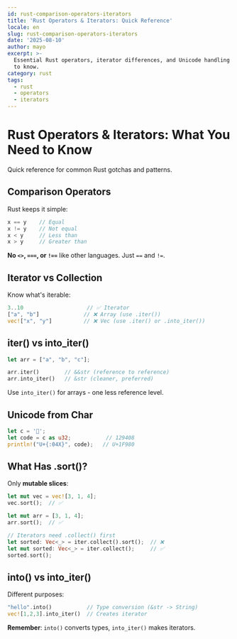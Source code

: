 ```yaml
---
id: rust-comparison-operators-iterators
title: 'Rust Operators & Iterators: Quick Reference'
locale: en
slug: rust-comparison-operators-iterators
date: '2025-08-10'
author: mayo
excerpt: >-
  Essential Rust operators, iterator differences, and Unicode handling you need
  to know.
category: rust
tags:
  - rust
  - operators
  - iterators
---
```


# Rust Operators & Iterators: What You Need to Know

Quick reference for common Rust gotchas and patterns.

## Comparison Operators

Rust keeps it simple:
```rust
x == y    // Equal
x != y    // Not equal
x < y     // Less than
x > y     // Greater than
```

**No `<>`, `===`, or `!==`** like other languages. Just `==` and `!=`.

## Iterator vs Collection

Know what's iterable:
```rust
3..10                    // ✅ Iterator
["a", "b"]              // ❌ Array (use .iter())
vec!["x", "y"]          // ❌ Vec (use .iter() or .into_iter())
```

## iter() vs into_iter()

```rust
let arr = ["a", "b", "c"];

arr.iter()        // &&str (reference to reference)
arr.into_iter()   // &str (cleaner, preferred)
```

Use `into_iter()` for arrays - one less reference level.

## Unicode from Char

```rust
let c = '🦀';
let code = c as u32;           // 129408
println!("U+{:04X}", code);   // U+1F980
```

## What Has .sort()?

Only **mutable slices**:
```rust
let mut vec = vec![3, 1, 4];
vec.sort();  // ✅

let mut arr = [3, 1, 4];
arr.sort();  // ✅

// Iterators need .collect() first
let sorted: Vec<_> = iter.collect().sort();  // ❌
let mut sorted: Vec<_> = iter.collect();     // ✅
sorted.sort();
```

## into() vs into_iter()

Different purposes:
```rust
"hello".into()           // Type conversion (&str -> String)
vec![1,2,3].into_iter()  // Creates iterator
```

**Remember**: `into()` converts types, `into_iter()` makes iterators.
